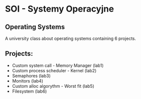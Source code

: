 # SOI - Systemy Operacyjne 
## Operating Systems

A university class about operating systems containing 6 projects.

## Projects:
- Custom system call - Memory Manager (lab1)
- Custom process scheduler - Kernel (lab2)
- Semaphores (lab3)
- Monitors (lab4)
- Custom alloc algorythm - Worst fit (lab5)
- Filesystem (lab6)

